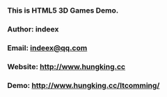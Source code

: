 ### This is HTML5 3D Games Demo.
### Author: indeex
### Email: indeex@qq.com
### Website: http://www.hungking.cc
### Demo: http://www.hungking.cc/Itcomming/